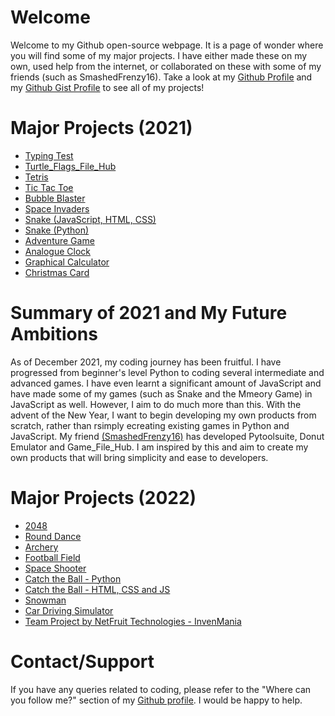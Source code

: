 # Welcome
Welcome to my Github open-source webpage. It is a page of wonder where you will find some of my major projects. I have either made these on my own, used help from the internet, or collaborated on these with some of my friends (such as SmashedFrenzy16). Take a look at my [Github Profile](https://github.com/CodeMaster7000) and my [Github Gist Profile](https://gist.github.com/CodeMaster7000) to see all of my projects!

# Major Projects (2021)
- [Typing Test](https://github.com/CodeMaster7000/Typing-Test)
- [Turtle_Flags_File_Hub](https://github.com/CodeMaster7000/Turtle_Flags_File_Hub)
- [Tetris](https://github.com/CodeMaster7000/Tetris)
- [Tic Tac Toe](https://github.com/CodeMaster7000/Tic-Tac-Toe)
- [Bubble Blaster](https://github.com/CodeMaster7000/Bubble-Blaster)
- [Space Invaders](https://github.com/CodeMaster7000/Pygame-Space-Invaders)
- [Snake (JavaScript, HTML, CSS)](https://github.com/CodeMaster7000/Snake)
- [Snake (Python)](https://github.com/CodeMaster7000/Turtle_Snake_Game)
- [Adventure Game](https://github.com/CodeMaster7000/Adventure-Game)
- [Analogue Clock](https://github.com/CodeMaster7000/Analogue-Clock)
- [Graphical Calculator](https://github.com/CodeMaster7000/Graphical-Calculator)
- [Christmas Card](https://github.com/CodeMaster7000/Merry-Christmas)

# Summary of 2021 and My Future Ambitions
As of December 2021, my coding journey has been fruitful. I have progressed from beginner's level Python to coding several intermediate and advanced games. I have even learnt a significant amount of JavaScript and have made some of my games (such as Snake and the Mmeory Game) in JavaScript as well. However, I aim to do much more than this. With the advent of the New Year, I want to begin developing my own products from scratch, rather than rsimply ecreating existing games in Python and JavaScript. My friend [(SmashedFrenzy16)](https://github.com/SmashedFrenzy16) has developed Pytoolsuite, Donut Emulator and Game_File_Hub. I am inspired by this and aim to create my own products that will bring simplicity and ease to developers.

# Major Projects (2022)
- [2048](https://github.com/CodeMaster7000/2048)
- [Round Dance](https://github.com/CodeMaster7000/Turtle-Graphic-Round-Dance)
- [Archery](https://github.com/CodeMaster7000/Archery)
- [Football Field](https://github.com/CodeMaster7000/Football-Field)
- [Space Shooter](https://github.com/CodeMaster7000/Space-Shooter-Game)
- [Catch the Ball - Python](https://github.com/CodeMaster7000/Catch-the-Ball)
- [Catch the Ball - HTML, CSS and JS](https://github.com/CodeMaster7000/Catch-the-Ball-HTML-CSS-JS)
- [Snowman](https://github.com/CodeMaster7000/Snowman)
- [Car Driving Simulator](https://github.com/CodeMaster7000/Car-Driving-Simulator)
- [Team Project by NetFruit Technologies - InvenMania](https://github.com/NetFruit-Technologies/InvenMania)

# Contact/Support
If you have any queries related to coding, please refer to the "Where can you follow me?" section of my [Github profile](https://github.com/CodeMaster7000). I would be happy to help.
